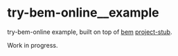 # try-bem-online__example

try-bem-online example, built on top of [bem](http://bem.info) [project-stub](https://github.com/bem/project-stub).

Work in progress.